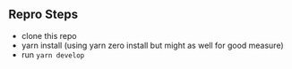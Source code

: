 ## Repro Steps

- clone this repo
- yarn install (using yarn zero install but might as well for good measure)
- run `yarn develop`